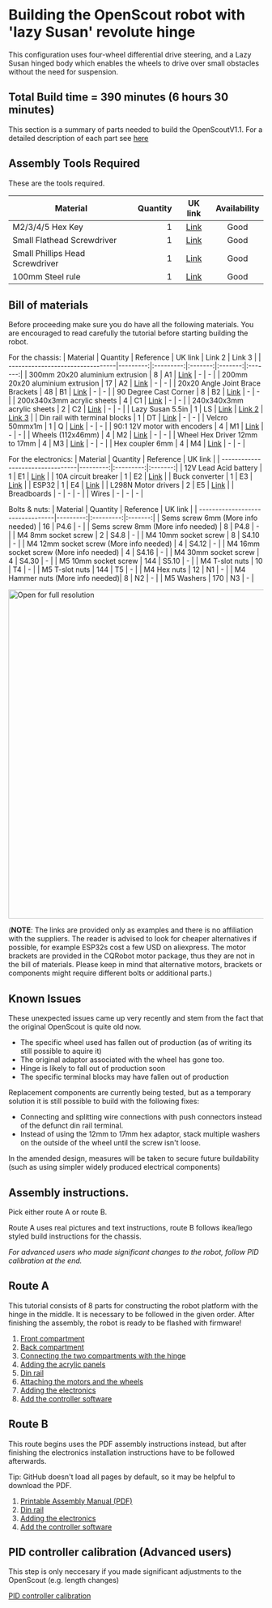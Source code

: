 # Building the OpenScout robot with 'lazy Susan' revolute hinge
This configuration uses four-wheel differential drive steering, and a Lazy Susan hinged body which enables the wheels to drive over small obstacles without the need for suspension.

## Total Build time = 390 minutes (6 hours 30 minutes)

This section is a summary of parts needed to build the OpenScoutV1.1. For a detailed description of each part see [here](./detailed_part_inventory.md)

## Assembly Tools Required
These are the tools required.

| Material                         | Quantity | UK link |Availability|
| ---------------------------------|---------:|:-------:|:----------:|
| M2/3/4/5 Hex Key | 1 | [Link](https://www.amazon.co.uk/ZISHATUO-Hex-Key-Set-2mm-5mm/dp/B09H768WYX/ref=pb_allspark_dp_sims_pao_desktop_session_based_sccl_2/258-5239920-8165609?pd_rd_w=kzaV3&pf_rd_p=0b4a59e4-200b-45ea-a783-524e7e41dc2f&pf_rd_r=RD0QHGDWYM9XFNKMBHKS&pd_rd_r=8dc6d3ba-93f0-4fe6-a26c-0d9a4fdacbea&pd_rd_wg=EEpUo&pd_rd_i=B09H768WYX&psc=1) | Good |
| Small Flathead Screwdriver | 1 | [Link](https://www.amazon.co.uk/Rolson-28852-Screwdriver-Set-Pieces/dp/B00OOTPM6K/ref=sr_1_21?crid=BQBSM3K5OGBA&keywords=small%2BPhil%3Blips%2Bhead%2Bscrewdriver&qid=1649287786&s=diy&sprefix=small%2Bphil%2Blips%2Bhead%2Bscrewdriver%2Cdiy%2C107&sr=1-21&th=1) | Good |
| Small Phillips Head Screwdriver | 1 | [Link](https://www.amazon.co.uk/Rolson-28852-Screwdriver-Set-Pieces/dp/B00OOTPM6K/ref=sr_1_21?crid=BQBSM3K5OGBA&keywords=small%2BPhil%3Blips%2Bhead%2Bscrewdriver&qid=1649287786&s=diy&sprefix=small%2Bphil%2Blips%2Bhead%2Bscrewdriver%2Cdiy%2C107&sr=1-21&th=1) | Good |
| 100mm Steel rule | 1 | [Link](https://www.amazon.co.uk/Silverline-MT65-Steel-Rule-150/dp/B000LFXRNQ/ref=sr_1_5?crid=3H7ZUITKEPZYU&keywords=100mm+metal+ruler&qid=1649287876&s=diy&sprefix=100mm+metal+rule%2Cdiy%2C128&sr=1-5) | Good |


## Bill of materials
Before proceeding make sure you do have all the following materials. You are encouraged to read carefully the tutorial before starting building the robot.

For the chassis:
| Material                         | Quantity | Reference | UK link | Link 2 | Link 3 |
| ---------------------------------|---------:|:---------:|:-------:|:-------:|:-------:|
| 300mm 20x20 aluminium extrusion  | 8 |  A1 | [Link](https://ooznest.co.uk/product/v-slot-linear-rail-20x20mm-cut-to-size/) | - | - |
| 200mm 20x20 aluminium extrusion  | 17 | A2 | [Link](https://ooznest.co.uk/product/v-slot-linear-rail-20x20mm-cut-to-size/) | - | - |
| 20x20 Angle Joint Brace Brackets | 48 | B1 | [Link](https://amz.run/5TF6) | - | - |
| 90 Degree Cast Corner | 8 | B2 | [Link](https://ooznest.co.uk/product/90-degree-cast-corner/) | - | - |
| 200x340x3mm acrylic sheets | 4 | C1 | [Link](https://www.acrylicsheetcuttosize.co.uk/product/clear-acrylic-sheet/) | - | - |
| 240x340x3mm acrylic sheets | 2 | C2 | [Link](https://www.acrylicsheetcuttosize.co.uk/product/clear-acrylic-sheet/) | - | - |
| Lazy Susan 5.5in | 1 | LS | [Link](https://amz.run/5TF8) | [Link 2](https://amz.run/9w91) | [Link 3](https://aliexpi.com/ue6m) |
| Din rail with terminal blocks | 1 | DT | [Link](https://amz.run/5TFF) | - | - |
| Velcro 50mmx1m | 1 | Q | [Link](https://amz.run/5TFP) | - | - |
| 90:1 12V motor with encoders | 4 | M1 | [Link](https://amz.run/5TFQ) | - | - |
| Wheels (112x46mm) | 4 | M2 | [Link](https://www.ubuy.co.na/product/4Z24S4Z98-kingval-4pcs-replacement-durable-rc-tyre-tire-wheel-112x46mm-hex-joint-17mm-compatible-with-1-8-off-road-car-buggy-redcat-team-losi-vrx-hpi) | - | - |
| Wheel Hex Driver 12mm to 17mm | 4 | M3 | [Link](https://amz.run/9w94) | - | - |
| Hex coupler 6mm   | 4 | M4 | [Link](https://amz.run/5TFT) | - | - |


For the electronics:
| Material                         | Quantity | Reference | UK link |
| ---------------------------------|---------:|:---------:|:-------:|
| 12V Lead Acid battery | 1 | E1 | [Link](https://uk.rs-online.com/web/p/lead-acid-batteries/0597835) |
| 10A circuit breaker | 1 | E2 | [Link](https://amz.run/5TFI) |
| Buck converter | 1 | E3 | [Link](https://amz.run/5TFJ) |
| ESP32 | 1 | E4 | [Link](https://amz.run/9w90) |
| L298N Motor drivers | 2 | E5 | [Link](https://amz.run/5TFN) |
| Breadboards | - | - | - |
| Wires | - | - | - |


Bolts & nuts:
| Material                         | Quantity | Reference | UK link |
| ---------------------------------|---------:|:---------:|:-------:|
| Sems screw 6mm (More info needed) | 16 | P4.6 | - |
| Sems screw 8mm (More info needed) | 8 | P4.8 | - |
| M4 8mm socket screw | 2 | S4.8 | - |
| M4 10mm socket screw | 8 | S4.10 | - |
| M4 12mm socket screw (More info needed) | 4 | S4.12 | - |
| M4 16mm socket screw (More info needed) | 4 | S4.16  | - |
| M4 30mm socket screw | 4 | S4.30 | - |
| M5 10mm socket screw | 144 | S5.10 | - |
| M4 T-slot nuts | 10 | T4 | - |
| M5 T-slot nuts | 144 | T5 | - |
| M4 Hex nuts | 12 | N1 | - |
| M4 Hammer nuts (More info needed)| 8 | N2 | - |
| M5 Washers | 170 | N3 | - |


<p float="left">
  <img src="../../Documentation/Images/component_knolling_2.jpeg" title="Open for full resolution" width="650"/>
</p>

(**NOTE**: The links are provided only as examples and there is no affiliation with the suppliers. The reader is advised to look for cheaper alternatives if possible, for example ESP32s cost a few USD on aliexpress. The motor brackets are provided in the CQRobot motor package, thus they are not in the bill of materials. Please keep in mind that alternative motors, brackets or components might require different bolts or additional parts.)

## Known Issues

These unexpected issues came up very recently and stem from the fact that the original OpenScout is quite old now.

- The specific wheel used has fallen out of production (as of writing its still possible to aquire it)
- The original adaptor associated with the wheel has gone too.
- Hinge is likely to fall out of production soon
- The specific terminal blocks may have fallen out of production

Replacement components are currently being tested, but as a temporary solution it is still possible to build with the following fixes:
- Connecting and splitting wire connections with push connectors instead of the defunct din rail terminal.
- Instead of using the 12mm to 17mm hex adaptor, stack multiple washers on the outside of the wheel until the screw isn't loose.

In the amended design, measures will be taken to secure future buildability (such as using simpler widely produced electrical components)

## Assembly instructions.

Pick either route A or route B.

Route A uses real pictures and text instructions, route B follows ikea/lego styled build instructions for the chassis.

_For advanced users who made significant changes to the robot, follow PID calibration at the end._

## Route A
This tutorial consists of 8 parts for constructing the robot platform with the hinge in the middle. It is necessary to be followed in the given order. After finishing the assembly, the robot is ready to be flashed with firmware!

1. [Front compartment](./front_compartment.md)
2. [Back compartment](./back_compartment.md)
3. [Connecting the two compartments with the hinge](./hinge.md)
4. [Adding the acrylic panels](./acrylic_panels.md)
5. [Din rail](./din_rail.md)
6. [Attaching the motors and the wheels](./motors_and_wheels.md)
7. [Adding the electronics](./circuit_assembly_instructions.md)
8. [Add the controller software](../../Software/Controller/README.md)

## Route B

This route begins uses the PDF assembly instructions instead, but after finishing the electronics installation instructions have to be followed afterwards.

Tip: GitHub doesn't load all pages by default, so it may be helpful to download the PDF.

1. [Printable Assembly Manual (PDF)](../../Documentation/CAD_Files/Instruction_Manual/InstructionManual.pdf)
2. [Din rail](./din_rail.md)
3. [Adding the electronics](./circuit_assembly_instructions.md)
4. [Add the controller software](../../Software/Controller/README.md)

## PID controller calibration (Advanced users)

This step is only neccesary if you made significant adjustments to the OpenScout (e.g. length changes)

[PID controller calibration](./pid_calibration.md)
